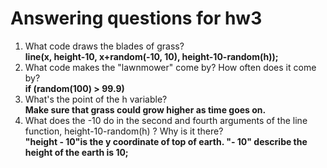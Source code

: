 # Answering questions for hw3 
1. What code draws the blades of grass?  
**line(x, height-10, x+random(-10, 10), height-10-random(h));**
2. What code makes the "lawnmower" come by? How often does it come by?  
**if (random(100) > 99.9)**
3. What's the point of the h variable?  
**Make sure that grass could grow higher as time goes on.**
4. What does the -10 do in the second and fourth arguments of the line function, height-10-random(h) ? Why is it there?  
**"height - 10"is the y coordinate of top of earth. "- 10" describe the height of the earth is 10;**